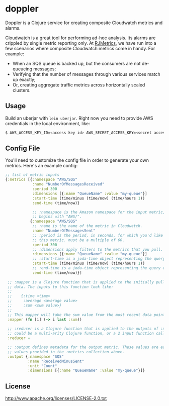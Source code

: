 # doppler

Doppler is a Clojure service for creating composite Cloudwatch metrics and alarms.

Cloudwatch is a great tool for performing ad-hoc analysis. Its alarms are crippled by single metric reporting only. At [RJMetrics](http://rjmetrics.com), we have run into a few scenarios where composite Cloudwatch metrics come in handy. For example:

 - When an SQS queue is backed up, but the consumers are not de-queueing messages;
 - Verifying that the number of messages through various services match up exactly;
 - Or, creating aggregate traffic metrics across horizontally scaled clusters.

## Usage

Build an uberjar with `lein uberjar`. Right now you need to provide AWS credentials in the local environment, like:

```bash
$ AWS_ACCESS_KEY_ID=<access key id> AWS_SECRET_ACCESS_KEY=<secret access key> java -jar doppler.jar
```

## Config File

You'll need to customize the config file in order to generate your own metrics. Here's an example config:

```clojure
;; list of metric inputs
{:metrics [{:namespace "AWS/SQS"
            :name "NumberOfMessagesReceived"
            :period 300
            :dimensions [{:name "QueueName" :value "my-queue"}]
            :start-time (time/minus (time/now) (time/hours 1))
            :end-time (time/now)}

            ;; :namespace is the Amazon namespace for the input metric, usually
            ;; begins with "AWS/".
           {:namespace "AWS/SQS"
            ;; :name is the name of the metric in Cloudwatch.
            :name "NumberOfMessagesSent"
            ;; :period is the period, in seconds, for which you'd like to pull
            ;; this metric. must be a multiple of 60.
            :period 300
            ;; :dimensions apply filters to the metrics that you pull.
            :dimensions [{:name "QueueName" :value "my-queue"}]
            ;; :start-time is a joda-time object representing the query start time.
            :start-time (time/minus (time/now) (time/hours 1))
            ;; :end-time is a joda-time object representing the query end time.
            :end-time (time/now)}]
            
 ;; :mapper is a Clojure function that is applied to the initially pulled Cloudwatch
 ;; data. The inputs to this function look like:
 ;;
 ;;    {:time <time>
 ;;     :average <average value>
 ;;     :sum <sum value>}
 ;;
 ;; This mapper will take the sum value from the most recent data point.
 :mapper (fn [i] (-> i last :sum))
 
 ;; :reducer is a Clojure function that is applied to the outputs of :mapper. This
 ;; could be a multi-arity Clojure function, or a 2 input function called by `reduce`.
 :reducer -

 ;; :output defines metadata for the output metric. These values are equivalent to the
 ;; values provided in the :metrics collection above.
 :output {:namespace "SQS"
          :name "ReceivedMinusSent"
          :unit "Count"
          :dimensions [{:name "QueueName" :value "my-queue"}]}
```

## License

http://www.apache.org/licenses/LICENSE-2.0.txt


